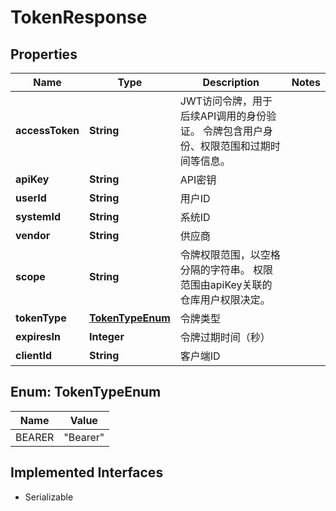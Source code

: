 

# TokenResponse


## Properties

| Name | Type | Description | Notes |
|------------ | ------------- | ------------- | -------------|
|**accessToken** | **String** | JWT访问令牌，用于后续API调用的身份验证。 令牌包含用户身份、权限范围和过期时间等信息。  |  |
|**apiKey** | **String** | API密钥 |  |
|**userId** | **String** | 用户ID |  |
|**systemId** | **String** | 系统ID |  |
|**vendor** | **String** | 供应商 |  |
|**scope** | **String** | 令牌权限范围，以空格分隔的字符串。 权限范围由apiKey关联的仓库用户权限决定。  |  |
|**tokenType** | [**TokenTypeEnum**](#TokenTypeEnum) | 令牌类型 |  |
|**expiresIn** | **Integer** | 令牌过期时间（秒） |  |
|**clientId** | **String** | 客户端ID |  |



## Enum: TokenTypeEnum

| Name | Value |
|---- | -----|
| BEARER | &quot;Bearer&quot; |


## Implemented Interfaces

* Serializable


